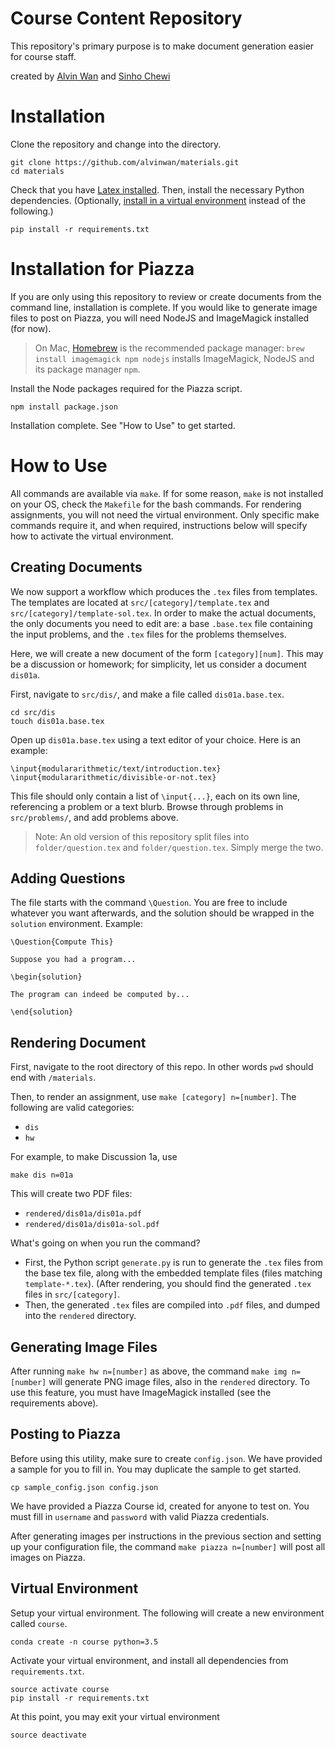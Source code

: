 # Course Content Repository

This repository's primary purpose is to make document generation easier for course staff.

created by [Alvin Wan](http://alvinwan.com) and [Sinho Chewi](http://chewisinho.github.io)

# Installation

Clone the repository and change into the directory.

```
git clone https://github.com/alvinwan/materials.git
cd materials
```

Check that you have [Latex installed](http://latex-project.org/get). Then, install the necessary Python dependencies. (Optionally, [install in a virtual environment](#virtual-environment) instead of the following.)

```
pip install -r requirements.txt
```

# Installation for Piazza

If you are only using this repository to review or create documents from the command line, installation is complete. If you would like to generate image files to post on Piazza, you will need NodeJS and ImageMagick installed (for now).

> On Mac, [Homebrew](http://brew.sh) is the recommended package manager: ```brew install imagemagick npm nodejs``` installs ImageMagick, NodeJS and its package manager `npm`.

Install the Node packages required for the Piazza script.

```
npm install package.json
```

Installation complete. See "How to Use" to get started.

# How to Use

All commands are available via `make`. If for some reason, `make` is not installed on your OS, check the `Makefile` for the bash commands. For rendering assignments, you will not need the virtual environment. Only specific make commands require it, and when required, instructions below will specify how to activate the virtual environment.

## Creating Documents

We now support a workflow which produces the `.tex` files from templates. The templates are located at `src/[category]/template.tex` and `src/[category]/template-sol.tex`. In order to make the actual documents, the only documents you need to edit are: a base `.base.tex` file containing the input problems, and the `.tex` files for the problems themselves.

Here, we will create a new document of the form `[category][num]`. This may be a discussion or homework; for simplicity, let us consider a document `dis01a`.

First, navigate to `src/dis/`, and make a file called `dis01a.base.tex`.

```
cd src/dis
touch dis01a.base.tex
```

Open up `dis01a.base.tex` using a text editor of your choice. Here is an example:

```
\input{modulararithmetic/text/introduction.tex}
\input{modulararithmetic/divisible-or-not.tex}
```

This file should only contain a list of `\input{...}`, each on its own line, referencing a problem or a text blurb. Browse through problems in `src/problems/`, and add problems above.

> Note: An old version of this repository split files into `folder/question.tex` and `folder/question.tex`. Simply merge the two.

## Adding Questions

The file starts with the command `\Question`. You are free to include whatever you want afterwards, and the solution should be wrapped in the `solution` environment. Example:

```
\Question{Compute This}

Suppose you had a program...

\begin{solution}

The program can indeed be computed by...

\end{solution}
```

## Rendering Document

First, navigate to the root directory of this repo. In other words `pwd` should end with `/materials`.

Then, to render an assignment, use `make [category] n=[number]`.
The following are valid categories:

- `dis`
- `hw`

For example, to make Discussion 1a, use

```
make dis n=01a
```

This will create two PDF files:

- `rendered/dis01a/dis01a.pdf`
- `rendered/dis01a/dis01a-sol.pdf`

What's going on when you run the command?
- First, the Python script `generate.py` is run to generate the `.tex` files from the base tex file, along with the embedded template files (files matching `template-*.tex`). (After rendering, you should find the generated `.tex` files in `src/[category]`.
- Then, the generated `.tex` files are compiled into `.pdf` files, and dumped into the `rendered` directory.

## Generating Image Files

After running `make hw n=[number]` as above, the command `make img n=[number]` will generate PNG image files, also in the `rendered` directory. To use this feature, you must have ImageMagick installed (see the requirements above).

## Posting to Piazza

Before using this utility, make sure to create `config.json`. We have provided a sample for you to fill in. You may duplicate the sample to get started.

```
cp sample_config.json config.json
```

We have provided a Piazza Course id, created for anyone to test on. You must fill in `username` and `password` with valid Piazza credentials.

After generating images per instructions in the previous section and setting up your configuration file, the command `make piazza n=[number]` will post all images on Piazza.

## Virtual Environment

Setup your virtual environment. The following will create a new environment called `course`.

```
conda create -n course python=3.5
```

Activate your virtual environment, and install all dependencies from `requirements.txt`.

```
source activate course
pip install -r requirements.txt
```

At this point, you may exit your virtual environment

```
source deactivate
```
